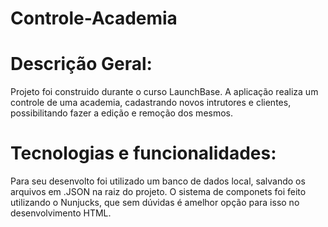 # Controle-Academia
# Descrição Geral:
Projeto foi construido durante o curso LaunchBase. A aplicação realiza um controle de uma academia, cadastrando novos intrutores e clientes, 
possibilitando fazer a edição e remoção dos mesmos.
# Tecnologias e funcionalidades:
Para seu desenvolto foi utilizado um banco de dados local, salvando os arquivos em .JSON na raiz do projeto. O sistema de componets
foi feito utilizando o Nunjucks, que sem dúvidas é amelhor opção para isso no desenvolvimento HTML.
